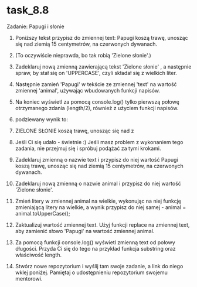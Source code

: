 # task_8.8

Zadanie: Papugi i słonie

1.  Poniższy tekst przypisz do zmiennej text:
Papugi koszą trawę, unosząc się nad ziemią 15 centymetrów, na czerwonych dywanach.

2.  (To oczywiście nieprawda, bo tak robią 'Zielone słonie'.)

3.  Zadeklaruj nową zmienną zawierającą tekst 'Zielone słonie' , a następnie spraw, by stał się on 'UPPERCASE', czyli składał się z wielkich liter.

5.  Następnie zamień 'Papugi' w tekście ze zmiennej 'text' na wartość zmiennej 'animal', używając wbudowanych funkcji napisów.

6.  Na koniec wyświetl za pomocą console.log() tylko pierwszą połowę otrzymanego zdania (length/2), również z użyciem funkcji napisów.

7.  podziewany wynik to:

8.  ZIELONE SŁONIE koszą trawę, unosząc się nad z

9.  Jeśli Ci się udało - świetnie :) Jeśli masz problem z wykonaniem tego zadania, nie przejmuj się i spróbuj podążać za tymi krokami.

10. Zadeklaruj zmienną o nazwie text i przypisz do niej wartość Papugi koszą trawę, unosząc się nad ziemią 15 centymetrów, na czerwonych dywanach.

11. Zadeklaruj nową zmienną o nazwie animal i przypisz do niej wartość 'Zielone słonie'.

12. Zmień litery w zmiennej animal na wielkie, wykonując na niej funkcję zmieniającą litery na wielkie, a wynik przypisz do niej samej - animal = animal.toUpperCase();

13. Zaktualizuj wartość zmiennej text. Użyj funkcji replace na zmiennej text, aby zamienić słowo 'Papugi' na wartość zmiennej animal.

14. Za pomocą funkcji console.log() wyświetl zmienną text od połowy długości. Przyda Ci się do tego na przykład funkcja substring oraz właściwość length.

15. Stwórz nowe repozytorium i wyślij tam swoje zadanie, a link do niego wklej poniżej. Pamiętaj o udostępnieniu repozytorium swojemu mentorowi.